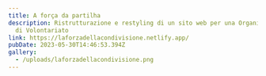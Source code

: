 ```yaml
---
title: A força da partilha
description: Ristrutturazione e restyling di un sito web per una Organizzazione
  di Volontariato
link: https://laforzadellacondivisione.netlify.app/
pubDate: 2023-05-30T14:46:53.394Z
gallery:
  - /uploads/laforzadellacondivisione.png
---
```

